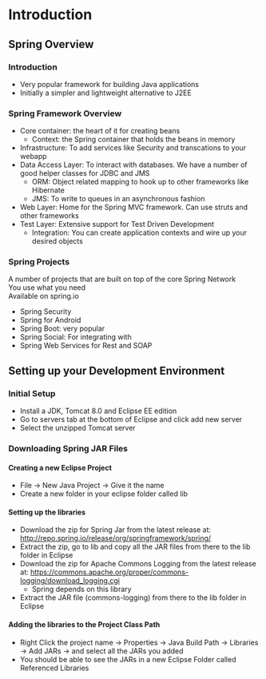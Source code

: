 # Introduction

## Spring Overview

### Introduction
* Very popular framework for building Java applications 
* Initially a simpler and lightweight alternative to J2EE

### Spring Framework Overview
* Core container: the heart of it for creating beans 
  * Context: the Spring container that holds the beans in memory
* Infrastructure: To add services like Security and transcations to your webapp
* Data Access Layer: To interact with databases. We have a number of good helper classes for JDBC and JMS
  * ORM: Object related mapping to hook up to other frameworks like Hibernate
  * JMS: To write to queues in an asynchronous fashion
* Web Layer: Home for the Spring MVC framework. Can use struts and other frameworks
* Test Layer: Extensive support for Test Driven Development
  * Integration: You can create application contexts and wire up your desired objects 

### Spring Projects
A number of projects that are built on top of the core Spring Network   
You use what you need  
Available on spring.io  

* Spring Security
* Spring for Android
* Spring Boot: very popular
* Spring Social: For integrating with 
* Spring Web Services for Rest and SOAP

## Setting up your Development Environment

### Initial Setup
* Install a JDK, Tomcat 8.0 and Eclipse EE edition  
* Go to servers tab at the bottom of Eclipse and click add new server
* Select the unzipped Tomcat server

### Downloading Spring JAR Files
#### Creating a new Eclipse Project
* File -> New Java Project -> Give it the name
* Create a new folder in your eclipse folder called lib

#### Setting up the libraries
* Download the zip for Spring Jar from the latest release at: http://repo.spring.io/release/org/springframework/spring/
* Extract the zip, go to lib and copy all the JAR files from there to the lib folder in Eclipse
* Download the zip for Apache Commons Logging from the latest release at: https://commons.apache.org/proper/commons-logging/download_logging.cgi
  * Spring depends on this library
* Extract the JAR file (commons-logging) from there to the lib folder in Eclipse

#### Adding the libraries to the Project Class Path
* Right Click the project name -> Properties -> Java Build Path -> Libraries -> Add JARs -> and select all the JARs you added
* You should be able to see the JARs in a new Eclipse Folder called Referenced Libraries
